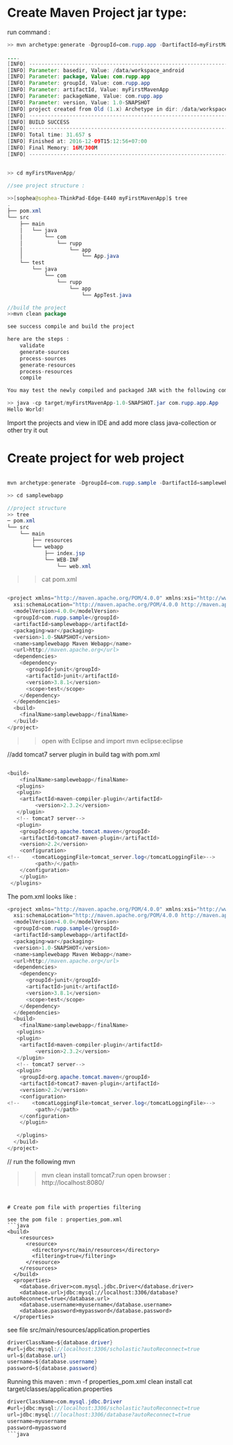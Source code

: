 # Create Maven Project jar type:


run command :
```java
>> mvn archetype:generate -DgroupId=com.rupp.app -DartifactId=myFirstMavenApp -DarchetypeArtifactId=maven-archetype-quickstart -DinteractiveMode=false

....
[INFO] ----------------------------------------------------------------------------
[INFO] Parameter: basedir, Value: /data/workspace_android
[INFO] Parameter: package, Value: com.rupp.app
[INFO] Parameter: groupId, Value: com.rupp.app
[INFO] Parameter: artifactId, Value: myFirstMavenApp
[INFO] Parameter: packageName, Value: com.rupp.app
[INFO] Parameter: version, Value: 1.0-SNAPSHOT
[INFO] project created from Old (1.x) Archetype in dir: /data/workspace_android/myFirstMavenApp
[INFO] ------------------------------------------------------------------------
[INFO] BUILD SUCCESS
[INFO] ------------------------------------------------------------------------
[INFO] Total time: 31.657 s
[INFO] Finished at: 2016-12-09T15:12:56+07:00
[INFO] Final Memory: 16M/300M
[INFO] ------------------------------------------------------------------------


>> cd myFirstMavenApp/

//see project structure :

>>[sophea@sophea-ThinkPad-Edge-E440 myFirstMavenApp]$ tree
.
├── pom.xml
└── src
    ├── main
    │   └── java
    │       └── com
    │           └── rupp
    │               └── app
    │                   └── App.java
    └── test
        └── java
            └── com
                └── rupp
                    └── app
                        └── AppTest.java

//build the project
>>mvn clean package

see success compile and build the project

here are the steps :
    validate
    generate-sources
    process-sources
    generate-resources
    process-resources
    compile

You may test the newly compiled and packaged JAR with the following command:

>> java -cp target/myFirstMavenApp-1.0-SNAPSHOT.jar com.rupp.app.App 
Hello World!
```

Import the projects and view in IDE and add more class java-collection or other try it out



# Create project for web project
```java

mvn archetype:generate -DgroupId=com.rupp.sample -DartifactId=samplewebapp -DarchetypeArtifactId=maven-archetype-webapp	-DinteractiveMode=false

>> cd samplewebapp

//project structure
>> tree 
─ pom.xml
└── src
    └── main
        ├── resources
        └── webapp
            ├── index.jsp
            └── WEB-INF
                └── web.xml
```
>> cat pom.xml
```java

<project xmlns="http://maven.apache.org/POM/4.0.0" xmlns:xsi="http://www.w3.org/2001/XMLSchema-instance"
  xsi:schemaLocation="http://maven.apache.org/POM/4.0.0 http://maven.apache.org/maven-v4_0_0.xsd">
  <modelVersion>4.0.0</modelVersion>
  <groupId>com.rupp.sample</groupId>
  <artifactId>samplewebapp</artifactId>
  <packaging>war</packaging>
  <version>1.0-SNAPSHOT</version>
  <name>samplewebapp Maven Webapp</name>
  <url>http://maven.apache.org</url>
  <dependencies>
    <dependency>
      <groupId>junit</groupId>
      <artifactId>junit</artifactId>
      <version>3.8.1</version>
      <scope>test</scope>
    </dependency>
  </dependencies>
  <build>
    <finalName>samplewebapp</finalName>
  </build>
</project>
```

>> open with Eclipse and import
>> mvn eclipse:eclipse

//add tomcat7 server plugin in build tag  with pom.xml

```java

<build>
    <finalName>samplewebapp</finalName>
   <plugins>
   <plugin>
	<artifactId>maven-compiler-plugin</artifactId>
         <version>2.3.2</version>
   </plugin>
   <!-- tomcat7 server-->
   <plugin>
	<groupId>org.apache.tomcat.maven</groupId>
	<artifactId>tomcat7-maven-plugin</artifactId>
	<version>2.2</version>
	<configuration>
<!--	<tomcatLoggingFile>tomcat_server.log</tomcatLoggingFile>-->
         <path>/</path>
	</configuration>
    </plugin>
 </plugins>

```

The pom.xml looks like :

```java
<project xmlns="http://maven.apache.org/POM/4.0.0" xmlns:xsi="http://www.w3.org/2001/XMLSchema-instance"
  xsi:schemaLocation="http://maven.apache.org/POM/4.0.0 http://maven.apache.org/maven-v4_0_0.xsd">
  <modelVersion>4.0.0</modelVersion>
  <groupId>com.rupp.sample</groupId>
  <artifactId>samplewebapp</artifactId>
  <packaging>war</packaging>
  <version>1.0-SNAPSHOT</version>
  <name>samplewebapp Maven Webapp</name>
  <url>http://maven.apache.org</url>
  <dependencies>
    <dependency>
      <groupId>junit</groupId>
      <artifactId>junit</artifactId>
      <version>3.8.1</version>
      <scope>test</scope>
    </dependency>
  </dependencies>
  <build>
    <finalName>samplewebapp</finalName>
   <plugins>
   <plugin>
	<artifactId>maven-compiler-plugin</artifactId>
         <version>2.3.2</version>
   </plugin>
   <!-- tomcat7 server-->
   <plugin>
	<groupId>org.apache.tomcat.maven</groupId>
	<artifactId>tomcat7-maven-plugin</artifactId>
	<version>2.2</version>
	<configuration>
<!--	<tomcatLoggingFile>tomcat_server.log</tomcatLoggingFile>-->
         <path>/</path>
	</configuration>
    </plugin>
   
   </plugins>
  </build>
</project>
```

// run the following mvn
>> mvn clean install tomcat7:run
open browser : http://localhost:8080/

```


# Create pom file with properties filtering

see the pom file : properties_pom.xml 
```java
<build>
    <resources>
      <resource>
        <directory>src/main/resources</directory>
        <filtering>true</filtering>
      </resource>
    </resources>
  </build>
  <properties>
    <database.driver>com.mysql.jdbc.Driver</database.driver>
    <database.url>jdbc:mysql://localhost:3306/database?autoReconnect=true</database.url>
    <database.username>myusername</database.username>
    <database.password>mypassword</database.password>
  </properties>
```
see file src/main/resources/application.properties
```java
driverClassName=${database.driver}
#url=jdbc:mysql://localhost:3306/scholastic?autoReconnect=true
url=${database.url}
username=${database.username}
password=${database.password}
```
Running this maven : mvn -f properties_pom.xml clean install
cat target/classes/application.properties 
```java
driverClassName=com.mysql.jdbc.Driver
#url=jdbc:mysql://localhost:3306/scholastic?autoReconnect=true
url=jdbc:mysql://localhost:3306/database?autoReconnect=true
username=myusername
password=mypassword
```java